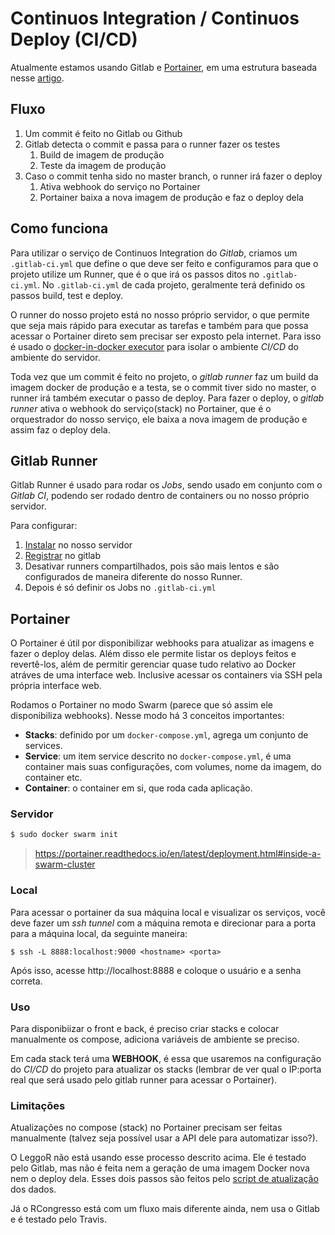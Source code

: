 # Continuos Integration / Continuos Deploy (CI/CD)

Atualmente estamos usando Gitlab e [Portainer](https://github.com/portainer/portainer), em uma estrutura baseada nesse [artigo](https://medium.com/lucjuggery/even-the-smallest-side-project-deserves-its-ci-cd-pipeline-281f80f39fdf).

## Fluxo

1. Um commit é feito no Gitlab ou Github
2. Gitlab detecta o commit e passa para o runner fazer os testes
    1. Build de imagem de produção
    2. Teste da imagem de produção
3. Caso o commit tenha sido no master branch, o runner irá fazer o deploy
    1. Ativa webhook do serviço no Portainer
    2. Portainer baixa a nova imagem de produção e faz o deploy dela

## Como funciona
Para utilizar o serviço de Continuos Integration do *Gitlab*, criamos um `.gitlab-ci.yml` que define o que deve ser feito e configuramos para que o projeto utilize um Runner, que é o que irá os passos ditos no `.gitlab-ci.yml`. No `.gitlab-ci.yml` de cada projeto, geralmente terá definido os passos build, test e deploy.

O runner do nosso projeto está no nosso próprio servidor, o que permite que seja mais rápido para executar as tarefas e também para que possa acessar o Portainer direto sem precisar ser exposto pela internet. Para isso é usado o [docker-in-docker executor](https://docs.gitlab.com/ce/ci/docker/using_docker_build.html#use-docker-in-docker-executor) para isolar o ambiente *CI/CD* do ambiente do servidor.

Toda vez que um commit é feito no projeto, o *gitlab runner* faz um build da imagem docker de produção e a testa, se o commit tiver sido no master, o runner irá também executar o passo de deploy. Para fazer o deploy, o *gitlab runner* ativa o webhook do serviço(stack) no Portainer, que é o orquestrador do nosso serviço, ele baixa a nova imagem de produção e assim faz o deploy dela.

## Gitlab Runner

Gitlab Runner é usado para rodar os *Jobs*, sendo usado em conjunto com o *Gitlab CI*, podendo ser rodado dentro de containers ou no nosso próprio servidor.

Para configurar:

1. [Instalar](https://docs.gitlab.com/runner/install/index.html) no nosso servidor
2. [Registrar](https://docs.gitlab.com/runner/register/index.html) no gitlab
3. Desativar runners compartilhados, pois são mais lentos e são configurados de maneira diferente do nosso Runner.
4. Depois é só definir os Jobs no `.gitlab-ci.yml` 

## Portainer

O Portainer é útil por disponibilizar webhooks para atualizar as imagens e fazer o deploy delas.
Além disso ele permite listar os deploys feitos e revertê-los, além de permitir gerenciar quase tudo relativo ao Docker atráves de uma interface web. Inclusive acessar os containers via SSH pela própria interface web.

Rodamos o Portainer no modo Swarm (parece que só assim ele disponibiliza webhooks).
Nesse modo há 3 conceitos importantes:

- **Stacks**: definido por um `docker-compose.yml`, agrega um conjunto de services.
- **Service**: um item service descrito no `docker-compose.yml`, é uma container mais suas configurações, com volumes, nome da imagem, do container etc.
- **Container**: o container em si, que roda cada aplicação.

### Servidor
```sh
$ sudo docker swarm init
```
> https://portainer.readthedocs.io/en/latest/deployment.html#inside-a-swarm-cluster

### Local
Para acessar o portainer da sua máquina local e visualizar os serviços, você deve fazer um *ssh tunnel* com a máquina remota e direcionar para a porta para a máquina local, da seguinte maneira:
```
$ ssh -L 8888:localhost:9000 <hostname> <porta>
```
Após isso, acesse http://localhost:8888 e coloque o usuário e a senha correta.

### Uso

Para disponibiizar o front e back, é preciso criar stacks e colocar manualmente os compose, adiciona variáveis de ambiente se preciso.

Em cada stack terá uma **WEBHOOK**, é essa que usaremos na configuração do *CI/CD* do projeto para atualizar os stacks (lembrar de ver qual o IP:porta real que será usado pelo gitlab runner para acessar o Portainer).

### Limitações

Atualizações no compose (stack) no Portainer precisam ser feitas manualmente (talvez seja possível usar a API dele para automatizar isso?).

O LeggoR não está usando esse processo descrito acima.
Ele é testado pelo Gitlab, mas não é feita nem a geração de uma imagem Docker nova nem o deploy dela.
Esses dois passos são feitos pelo [script de atualização](https://github.com/analytics-ufcg/agora-digital-geral/blob/master/update.sh) dos dados.

Já o RCongresso está com um fluxo mais diferente ainda, nem usa o Gitlab e é testado pelo Travis.
